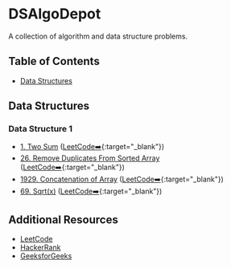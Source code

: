 # DSAlgoDepot

A collection of algorithm and data structure problems.

## Table of Contents

<!-- - [Algorithms](#algorithms) -->

- [Data Structures](#data-structures)
<!--

## Algorithms

### Sorting

- [Sorting Algorithm 1](./algorithms/sorting/sorting_algorithm1.js) ([LeetCode](https://leetcode.com/problems/sorting-algorithm1))
- [Sorting Algorithm 2](./algorithms/sorting/sorting_algorithm2.js) ([LeetCode](https://leetcode.com/problems/sorting-algorithm2))
- [Sorting Algorithm 3](./algorithms/sorting/sorting_algorithm3.js) ([LeetCode](https://leetcode.com/problems/sorting-algorithm3))

### Searching

- [Searching Algorithm 1](./algorithms/searching/searching_algorithm1.js) ([LeetCode](https://leetcode.com/problems/searching-algorithm1))
- [Searching Algorithm 2](./algorithms/searching/searching_algorithm2.js) ([LeetCode](https://leetcode.com/problems/searching-algorithm2))
- [Searching Algorithm 3](./algorithms/searching/searching_algorithm3.js) ([LeetCode](https://leetcode.com/problems/searching-algorithm3)) -->

## Data Structures

### Data Structure 1

- [1. Two Sum](./leetyard_Solutions/1.twoSum.js) ([LeetCode➡️](https://leetcode.com/problems/two-sum/){:target="\_blank"})
- [26. Remove Duplicates From Sorted Array](./leetyard_Solutions/26.RemoveDuplicatesFromSortedArray.js) ([LeetCode➡️](https://leetcode.com/problems/remove-duplicates-from-sorted-array/description/){:target="\_blank"})
- [1929. Concatenation of Array](./leetyard_Solutions/1929.ConcatenationofArray.js) ([LeetCode➡️](https://leetcode.com/problems/concatenation-of-array/description/){:target="\_blank"})
- [69. Sqrt(x)](<./leetyard_Solutions/69.Sqrt(x).js>) ([LeetCode➡️](https://leetcode.com/problems/sqrtx/){:target="\_blank"})

<!-- ### Data Structure 2

- [Problem 2](./data_structures/data_structure2/problem2.js) ([LeetCode](https://leetcode.com/problems/data-structure2-problem2))
- [Problem 3](./data_structures/data_structure2/problem3.js) ([LeetCode](https://leetcode.com/problems/data-structure2-problem3)) -->

## Additional Resources

- [LeetCode](https://leetcode.com)
- [HackerRank](https://www.hackerrank.com)
- [GeeksforGeeks](https://www.geeksforgeeks.org)
